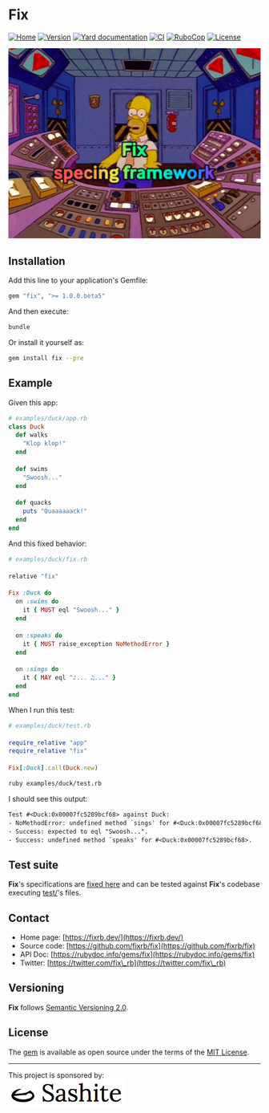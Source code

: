 # Fix

[![Home](https://img.shields.io/badge/Home-fixrb.dev-00af8b)](https://fixrb.dev/)
[![Version](https://img.shields.io/github/v/tag/fixrb/fix?label=Version&logo=github)](https://github.com/fixrb/fix/releases)
[![Yard documentation](https://img.shields.io/badge/Yard-documentation-blue.svg?logo=github)](https://rubydoc.info/github/fixrb/fix/main)
[![CI](https://github.com/fixrb/fix/workflows/CI/badge.svg?branch=main)](https://github.com/fixrb/fix/actions?query=workflow%3Aci+branch%3Amain)
[![RuboCop](https://github.com/fixrb/fix/workflows/RuboCop/badge.svg?branch=main)](https://github.com/fixrb/fix/actions?query=workflow%3Arubocop+branch%3Amain)
[![License](https://img.shields.io/github/license/fixrb/fix?label=License&logo=github)](https://github.com/fixrb/fix/raw/main/LICENSE.md)

![Fix specing framework for Ruby](https://github.com/fixrb/fix/raw/main/img/fix.jpg)

## Installation

Add this line to your application's Gemfile:

```ruby
gem "fix", ">= 1.0.0.beta5"
```

And then execute:

```sh
bundle
```

Or install it yourself as:

```sh
gem install fix --pre
```

## Example

Given this app:

```ruby
# examples/duck/app.rb
class Duck
  def walks
    "Klop klop!"
  end

  def swims
    "Swoosh..."
  end

  def quacks
    puts "Quaaaaaack!"
  end
end
```

And this fixed behavior:

```ruby
# examples/duck/fix.rb

relative "fix"

Fix :Duck do
  on :swims do
    it { MUST eql "Swoosh..." }
  end

  on :speaks do
    it { MUST raise_exception NoMethodError }
  end

  on :sings do
    it { MAY eql "♪... ♫..." }
  end
end
```

When I run this test:

```ruby
# examples/duck/test.rb

require_relative "app"
require_relative "fix"

Fix[:Duck].call(Duck.new)
```

```sh
ruby examples/duck/test.rb
```

I should see this output:

```txt
Test #<Duck:0x00007fc5289bcf68> against Duck:
- NoMethodError: undefined method `sings' for #<Duck:0x00007fc5289bcf68>.
- Success: expected to eql "Swoosh...".
- Success: undefined method `speaks' for #<Duck:0x00007fc5289bcf68>.
```

## Test suite

__Fix__'s specifications are [fixed here](https://github.com/fixrb/fix/blob/main/fix/) and can be tested against __Fix__'s codebase executing [test/](https://github.com/fixrb/fix/blob/main/test/)'s files.

## Contact

* Home page: [https://fixrb.dev/](https://fixrb.dev/)
* Source code: [https://github.com/fixrb/fix](https://github.com/fixrb/fix)
* API Doc: [https://rubydoc.info/gems/fix](https://rubydoc.info/gems/fix)
* Twitter: [https://twitter.com/fix\_rb](https://twitter.com/fix\_rb)

## Versioning

__Fix__ follows [Semantic Versioning 2.0](https://semver.org/).

## License

The [gem](https://rubygems.org/gems/fix) is available as open source under the terms of the [MIT License](https://github.com/fixrb/fix/raw/main/LICENSE.md).

***

<p>
  This project is sponsored by:<br />
  <a href="https://sashite.com/"><img
    src="https://github.com/fixrb/fix/raw/main/img/sashite.png"
    alt="Sashite" /></a>
</p>
